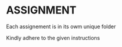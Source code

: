 # ASSIGNMENT

Each assignement is in its owm unique folder

Kindly adhere to the given instructions

